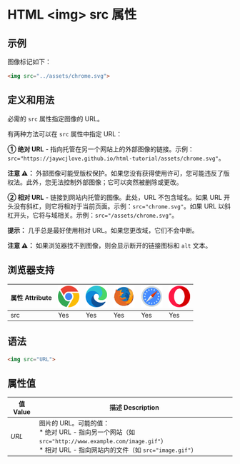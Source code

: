HTML \<img> src 属性
===

## 示例

图像标记如下：

```html idoc:preview
<img src="../assets/chrome.svg">
```

## 定义和用法

必需的 `src` 属性指定图像的 URL。

有两种方法可以在 `src` 属性中指定 URL：

**① 绝对 URL** - 指向托管在另一个网站上的外部图像的链接。示例：`src="https://jaywcjlove.github.io/html-tutorial/assets/chrome.svg"`。

**注意 ⚠️：** 外部图像可能受版权保护。如果您没有获得使用许可，您可能违反了版权法。此外，您无法控制外部图像；它可以突然被删除或更改。

**② 相对 URL** - 链接到网站内托管的图像。此处，URL 不包含域名。如果 URL 开头没有斜杠，则它将相对于当前页面。示例：`src="chrome.svg"`。如果 URL 以斜杠开头，它将与域相关。示例：`src="/assets/chrome.svg"`。

**提示：** 几乎总是最好使用相对 URL。如果您更改域，它们不会中断。

**注意 ⚠️：** 如果浏览器找不到图像，则会显示断开的链接图标和 `alt` 文本。

## 浏览器支持

| 属性 Attribute | ![chrome][1] | ![edge][2] | ![firefox][3] | ![safari][4] | ![opera][5] |
| ------- | --- | --- | --- | --- | --- |
| src       | Yes | Yes | Yes | Yes | Yes |
<!--rehype:style=width: 100%; display: inline-table;-->

## 语法

```html
<img src="URL">
```

## 属性值

| 值 Value | 描述 Description |
| ----- | ----- |
| *URL* | 图片的 URL。可能的值：<br>* 绝对 URL - 指向另一个网站（如 `src="http://www.example.com/image.gif"`） <br>* 相对 URL - 指向网站内的文件（如 `src="image.gif"`） |
<!--rehype:style=width: 100%; display: inline-table;-->


[1]: ../assets/chrome.svg
[2]: ../assets/edge.svg
[3]: ../assets/firefox.svg
[4]: ../assets/safari.svg
[5]: ../assets/opera.svg